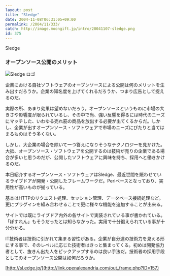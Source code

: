 ```yaml
---
layout: post
title: "Sledge"
date: 2004-11-08T06:31:05+09:00
permalink: /2004/11/333/
catch: http://image.moongift.jp/intro/20041107-sledge.png
id: 375
---
```

Sledge  
<!--more-->

### オープンソース公開のメリット
  

![Sledge ロゴ](http://image.moongift.jp/intro/20041107-sledge.png "Sledge ロゴ")

  

企業における自社ソフトウェアのオープンソースによる公開は何のメリットを生み出すだろうか。企業の知名度を上げてくれるだろうか、つまり広告として捉えるのだ。

  

実際の所、あまり効果は望めないだろう。オープンソースというものに市場の大きさや影響度が限られているし、その中で尚、強い反響を得るには時代のニーズにマッチした、いわゆる売れ筋の商品を放出する必要が出てくるからだ。しかし、企業が出すオープンソース・ソフトウェアで市場のニーズにぴたりと当てはまるものはそう多くない。

  

しかし、大企業の場合を除いて一つ答えになりそうなテクノロジーを見かけた。大抵、オープンソース・ソフトウェアを公開するのは技術が売りの企業である場合が多いと思うのだが、公開したソフトウェアに興味を持ち、採用へと働きかけるのだ。

  

本日紹介するオープンソース・ソフトウェアはSledge、最近世間を賑わせているライブドアが開発・公開したフレームワークだ。Perlベースとなっており、実用性が高いものが揃っている。

  

基本はHTTPのリクエスト処理、セッション管理、データベース接続処理など。更にプラグインを組み合わせることで更に様々な機能を追加することが出来る。

  

サイトでは既にライブドア内外の各サイトで実装されている事が書かれている。「ぽすれん」もそうだったとは知らなかった。実用で十分鍛えられている事が十分分かる。

  

IT技術者は技術に引かれて集まる習性がある。企業が自分達の技術力を見える形にする事で、そのレベルに応じた技術者はきっと集まってくる。初めは開発協力者として、抜きん出た人をピックアップするのは良い手法だ。技術者の採用手段としてのオープンソース公開は如何だろうか。

  

[http://sl.edge.jp/](http://link.openalexandria.com/out_frame.php?ID=157)

